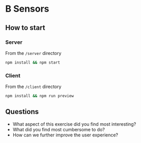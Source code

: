 # B Sensors

## How to start

### Server
From the `/server` directory

```bash
npm install && npm start
```

### Client
From the `/client` directory

```bash
npm install && npm run preview
```

## Questions

* What aspect of this exercise did you find most interesting?
* What did you find most cumbersome to do?
* How can we further improve the user experience?
